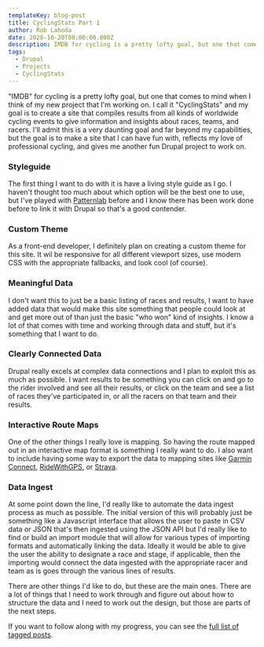 ```yaml
---
templateKey: blog-post
title: CyclingStats Part 1
author: Rob Lahoda
date: 2020-10-20T00:00:00.000Z
description: IMDB for cycling is a pretty lofty goal, but one that comes to mind when I think of my new project that I'm working on.
tags:
  - Drupal
  - Projects
  - CyclingStats
---
```


"IMDB" for cycling is a pretty lofty goal, but one that comes to mind when I think of my new project that I'm working on. I call it "CyclingStats" and my goal is to create a site that compiles results from all kinds of worldwide cycling events to give information and insights about races, teams, and racers. I'll admit this is a very daunting goal and far beyond my capabilities, but the goal is to make a site that I can have fun with, reflects my love of professional cycling, and gives me another fun Drupal project to work on.

### Styleguide

The first thing I want to do with it is have a living style guide as I go. I haven't thought too much about which option will be the best one to use, but I've played with [Patternlab](https://patternlab.io/) before and I know there has been work done before to link it with Drupal so that's a good contender.

### Custom Theme

As a front-end developer, I definitely plan on creating a custom theme for this site. It wil be responsive for all different viewport sizes, use modern CSS with the appropriate fallbacks, and look cool (of course).

### Meaningful Data

I don't want this to just be a basic listing of races and results, I want to have added data that would make this site something that people could look at and get more out of than just the basic "who won" kind of insights. I know a lot of that comes with time and working through data and stuff, but it's something that I want to do.

### Clearly Connected Data

Drupal really excels at complex data connections and I plan to exploit this as much as possible. I want results to be something you can click on and go to the rider involved and see all their results, or click on the team and see a list of races they've participated in, or all the racers on that team and their results.

### Interactive Route Maps

One of the other things I really love is mapping. So having the route mapped out in an interactive map format is something I really want to do. I also want to include having some way to export the data to mapping sites like [Garmin Connect](https://connect.garmin.com/), [RideWithGPS](https://ridewithgps.com/), or [Strava](https://www.strava.com/).

### Data Ingest

At some point down the line, I'd really like to automate the data ingest process as much as possible. The initial version of this will probably just be something like a Javascript interface that allows the user to paste in CSV data or JSON that's then ingested using the JSON API but I'd really like to find or build an import module that will allow for various types of importing formats and automatically linking the data. Ideally it would be able to give the user the ability to designate a race and stage, if applicable, then the importing would connect the data ingested with the appropriate racer and team as is goes through the various lines of results.

There are other things I'd like to do, but these are the main ones. There are a lot of things that I need to work through and figure out about how to structure the data and I need to work out the design, but those are parts of the next steps.

If you want to follow along with my progress, you can see the [full list of tagged posts](/tags/cycling-stats/).
